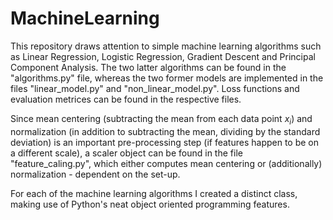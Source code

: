 # MachineLearning

This repository draws attention to simple machine learning algorithms such as Linear Regression, Logistic Regression, Gradient Descent and Principal Component Analysis. The two latter algorithms can be found in the "algorithms.py" file, whereas the two former models are implemented in the files "linear_model.py" and "non_linear_model.py". Loss functions and evaluation metrices can be found in the respective files. 

Since mean centering (subtracting the mean from each data point $x_i$) and normalization (in addition to subtracting the mean, dividing by the standard deviation) is an important pre-processing step (if features happen to be on a different scale), a scaler object can be found in the file "feature_caling.py", which either computes mean centering or (additionally) normalization - dependent on the set-up. 

For each of the machine learning algorithms I created a distinct class, making use of Python's neat object oriented programming features.
